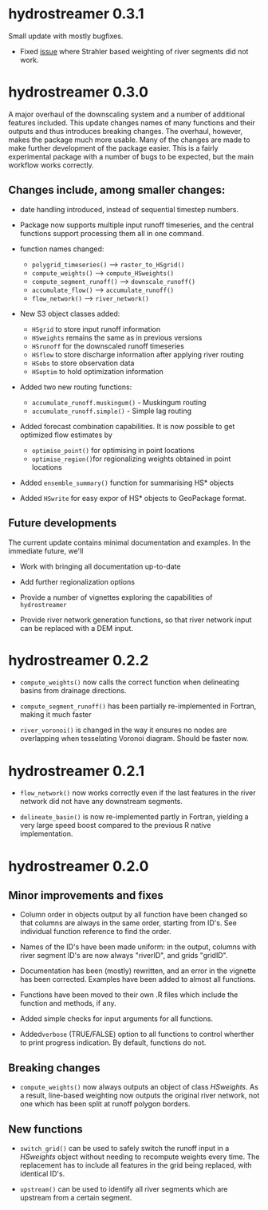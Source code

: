 # hydrostreamer 0.3.1

Small update with mostly bugfixes.

* Fixed [issue](https://github.com/mkkallio/hydrostreamer/issues/2) where Strahler
based weighting of river segments did not work.


# hydrostreamer 0.3.0

A major overhaul of the downscaling system and a number of additional features included. This update changes names of many functions and their outputs and thus introduces breaking changes. The overhaul, however, makes the package much more usable. Many of the changes are made to make further development of the package easier. This is a fairly experimental package with a number of bugs to be expected, but the main workflow works correctly.

## Changes include, among smaller changes:

*   date handling introduced, instead of sequential timestep numbers.

*   Package now supports multiple input runoff timeseries, and the central functions support processing them all in one command.

*   function names changed:
    +   `polygrid_timeseries()` --> `raster_to_HSgrid()`
    +   `compute_weights()` --> `compute_HSweights()`
    +   `compute_segment_runoff()` --> `downscale_runoff()`
    +   `accumulate_flow()` --> `accumulate_runoff()`
    +   `flow_network()` --> `river_network()`

*   New S3 object classes added: 
    +   `HSgrid` to store input runoff information
    +   `HSweights` remains the same as in previous versions
    +   `HSrunoff` for the downscaled runoff timeseries
    +   `HSflow` to store discharge information after applying river routing
    +   `HSobs` to store observation data
    +   `HSoptim` to hold optimization information

*   Added two new routing functions:
    +   `accumulate_runoff.muskingum()` - Muskingum routing
    +   `accumulate_runoff.simple()` - Simple lag routing

*   Added forecast combination capabilities. It is now possible to get optimized flow estimates by
    +   `optimise_point()` for optimising in point locations
    +   `optimise_region()`for regionalizing weights obtained in point locations

*   Added `ensemble_summary()` function for summarising HS* objects

*   Added `HSwrite` for easy expor of HS* objects to GeoPackage format.

## Future developments

The current update contains minimal documentation and examples. In the immediate future, we'll

*   Work with bringing all documentation up-to-date

*   Add further regionalization options

*   Provide a number of vignettes exploring the capabilities of `hydrostreamer`

*   Provide river network generation functions, so that river network input can be replaced with
    a DEM input.
    
    

# hydrostreamer 0.2.2

*   `compute_weights()` now calls the correct function when delineating basins from drainage directions.

*   `compute_segment_runoff()` has been partially re-implemented in Fortran, making it much faster

*   `river_voronoi()` is changed in the way it ensures no nodes are overlapping when tesselating Voronoi
    diagram. Should be faster now.


# hydrostreamer 0.2.1

*   `flow_network()` now works correctly even if the last features in the river network
    did not have any downstream segments.
    
*   `delineate_basin()` is now re-implemented partly in Fortran, yielding a very large speed
    boost compared to the previous R native implementation.


# hydrostreamer 0.2.0

## Minor improvements and fixes

*   Column order in objects output by all function have been changed so that
    columns are always in the same order, starting from ID's. See individual 
    function reference to find the order.

*   Names of the ID's have been made uniform: in the output, columns with river
    segment ID's are now always "riverID", and grids "gridID".

*   Documentation has been (mostly) rewritten, and an error in the vignette has been 
    corrected. Examples have been added to almost all functions.

*   Functions have been moved to their own .R files which include the function
    and methods, if any.

*   Added simple checks for input arguments for all functions.

*   Added`verbose` (TRUE/FALSE) option to all functions to control wherther to print progress
    indication. By default, functions do not.



## Breaking changes

*   `compute_weights()` now always outputs an object of class *HSweights*. As
    a result, line-based weighting now outputs the original river network, not
    one which has been split at runoff polygon borders.
    
## New functions

*   `switch_grid()` can be used to safely switch the runoff input in a *HSweights*
    object without needing to recompute weights every time. The replacement has
    to include all features in the grid being replaced, with identical ID's.
    
*   `upstream()` can be used to identify all river segments which are upstream
    from a certain segment.
    
    
